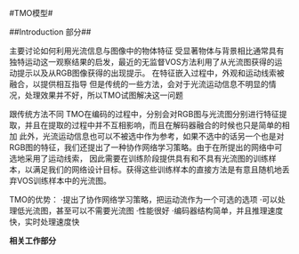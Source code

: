 #TMO模型#

##Introduction 部分##

主要讨论如何利用光流信息与图像中的物体特征
受显著物体与背景相比通常具有独特运动这一观察结果的启发，最近的无监督VOS方法利用了从光流图获得的运动提示以及从RGB图像获得的出现提示。
在特征嵌入过程中，外观和运动线索被融合，以提供相互指导
但是传统的一些方法，会对于光流运动信息不明显的情况，处理效果并不好，所以TMO试图解决这一问题

跟传统方法不同
TMO在编码的过程中，分别会对RGB图与光流图分别进行特征提取，并且在提取的过程中并不互相影响，而且在解码器融合的时候也只是简单的相加
此外，光流运动信息也可以不被选中作为参考，如果不选中的话另一个也是对RGB图的特征，我们还提出了一种协作网络学习策略。由于在所提出的网络中可选地采用了运动线索，
因此需要在训练阶段提供具有和不具有光流图的训练样本，以满足我们的网络设计目标。获得这些训练样本的直接方法是有意且随机地丢弃VOS训练样本中的光流图。

TMO的优势：
·提出了协作网络学习策略，把运动流作为一个可选的选项
·可以处理低光流图，甚至可以不需要光流图
·性能很好
·编码器结构简单，并且推理速度快，实时处理速度快

**相关工作部分**


